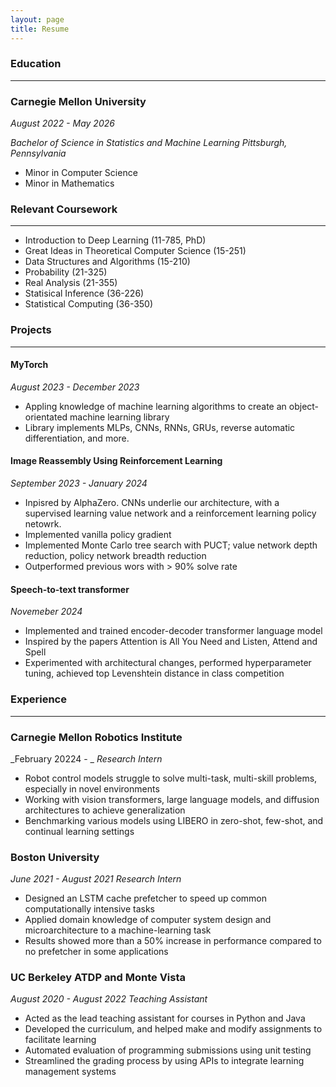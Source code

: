 ```yaml
---
layout: page
title: Resume
---
```


### Education
---
### Carnegie Mellon University
_August 2022 - May 2026_

_Bachelor of Science in Statistics and Machine Learning_
_Pittsburgh, Pennsylvania_

* Minor in Computer Science
* Minor in Mathematics

### Relevant Coursework
---
* Introduction to Deep Learning (11-785, PhD)
* Great Ideas in Theoretical Computer Science (15-251)
* Data Structures and Algorithms (15-210)
* Probability (21-325)
* Real Analysis (21-355)
* Statisical Inference (36-226)
* Statistical Computing (36-350)

### Projects
---
#### MyTorch
_August 2023 - December 2023_
* Appling knowledge of machine learning algorithms to create an object-orientated machine learning library
* Library implements MLPs, CNNs, RNNs, GRUs, reverse automatic differentiation, and more.

#### Image Reassembly Using Reinforcement Learning
_September 2023 - January 2024_
* Inpisred by AlphaZero. CNNs underlie our architecture, with a supervised learning value network and a reinforcement learning policy netowrk.
* Implemented vanilla policy gradient
* Implemented Monte Carlo tree search with PUCT; value network depth reduction, policy network breadth reduction
* Outperformed previous wors with > 90% solve rate

#### Speech-to-text transformer
_Novemeber 2024_
* Implemented and trained encoder-decoder transformer language model
* Inspired by the papers Attention is All You Need and Listen, Attend and Spell
* Experimented with architectural changes, performed hyperparameter tuning, achieved top Levenshtein distance in class competition

### Experience
---
### Carnegie Mellon Robotics Institute
_February 20224 - _
_Research Intern_
* Robot control models struggle to solve multi-task, multi-skill problems, especially in novel environments
* Working with vision transformers, large language models, and diffusion architectures to achieve generalization
* Benchmarking various models using LIBERO in zero-shot, few-shot, and continual learning settings

### Boston University
_June 2021 - August 2021_
_Research Intern_
* Designed an LSTM cache prefetcher to speed up common computationally intensive tasks
* Applied domain knowledge of computer system design and microarchitecture to a machine-learning task
* Results showed more than a 50% increase in performance compared to no prefetcher in some applications

### UC Berkeley ATDP and Monte Vista
_August 2020 - August 2022_
_Teaching Assistant_
* Acted as the lead teaching assistant for courses in Python and Java
* Developed the curriculum, and helped make and modify assignments to facilitate learning
* Automated evaluation of programming submissions using unit testing
* Streamlined the grading process by using APIs to integrate learning management systems

